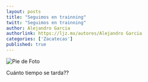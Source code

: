 ```yaml
---
layout: posts
title: "Seguimos en trainning"
twitt: "Seguimos en trainning"
author: Alejandro Garcia
authorlink: https://ljz.mx/autores/Alejandro Garcia
categories: ['Zacatecas']
published: true
---
```

![Pie de Foto](http://i.imgur.com/gohKKokm.jpg)

Cuánto tiempo se tarda??

